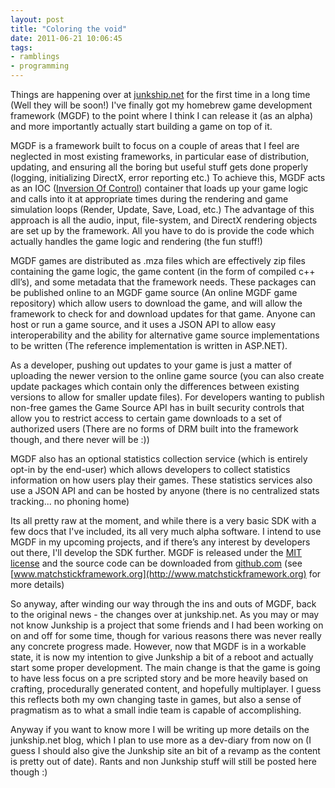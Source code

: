 ```yaml
---
layout: post
title: "Coloring the void"
date: 2011-06-21 10:06:45
tags:
- ramblings
- programming
---
```


Things are happening over at [junkship.net](http://www.junkship.net) for the first time in a long time (Well they will be soon!) I've finally got my homebrew game development framework (MGDF) to the point where I think I can release it (as an alpha) and more importantly actually start building a game on top of it. 



MGDF is a framework built to focus on a couple of areas that I feel are neglected in most existing frameworks, in particular ease of distribution, updating, and ensuring all the boring but useful stuff gets done properly (logging, initializing DirectX, error reporting etc.) To achieve this, MGDF acts as an IOC ([Inversion Of Control](http://en.wikipedia.org/wiki/Inversion_of_control)) container that loads up your game logic and calls into it at appropriate times during the rendering and game simulation loops (Render, Update, Save, Load, etc.) The advantage of this approach is all the audio, input, file-system, and DirectX rendering objects are set up by the framework. All you have to do is provide the code which actually handles the game logic and rendering (the fun stuff!)



MGDF games are distributed as .mza files which are effectively zip files containing the game logic, the game content (in the form of compiled c++ dll’s), and some metadata that the framework needs. These packages can be published online to an MGDF game source (An online MGDF game repository) which allow users to download the game, and will allow the framework to check for and download updates for that game. Anyone can host or run a game source, and it uses a JSON API to allow easy interoperability and the ability for alternative game source implementations to be written (The reference implementation is written in ASP.NET). 



As a developer, pushing out updates to your game is just a matter of uploading the newer version to the online game source (you can also create update packages which contain only the differences between existing versions to allow for smaller update files). For developers wanting to publish non-free games the Game Source API has in built security controls that allow you to restrict access to certain game downloads to a set of authorized users (There are no forms of DRM built into the framework though, and there never will be :)) 



MGDF also has an optional statistics collection service (which is entirely opt-in by the end-user) which allows developers to collect statistics information on how users play their games. These statistics services also use a JSON API and can be hosted by anyone (there is no centralized stats tracking... no phoning home)



Its all pretty raw at the moment, and while there is a very basic SDK with a few docs that I've included, its all very much alpha software. I intend to use MGDF in my upcoming projects, and if there’s any interest by developers out there, I'll develop the SDK further. MGDF is released under the [MIT license](http://en.wikipedia.org/wiki/MIT_License#License_terms) and the source code can be downloaded from [github.com](http://www.github.com) (see [www.matchstickframework.org](http://www.matchstickframework.org) for more details)



So anyway, after winding our way through the ins and outs of MGDF, back to the original news - the changes over at junkship.net. As you may or may not know Junkship is a project that some friends and I had been working on on and off for some time, though for various reasons there was never really any concrete progress made. However, now that MGDF is in a workable state, it is now my intention to give Junkship a bit of a reboot and actually start some proper development. The main change is that the game is going to have less focus on a pre scripted story and be more heavily based on crafting, procedurally generated content, and hopefully multiplayer. I guess this reflects both my own changing taste in games, but also a sense of pragmatism as to what a small indie team is capable of accomplishing. 



Anyway if you want to know more I will be writing up more details on the junkship.net blog, which I plan to use more as a dev-diary from now on (I guess I should also give the Junkship site an bit of a revamp as the content is pretty out of date). Rants and non Junkship stuff will still be posted here though :) 